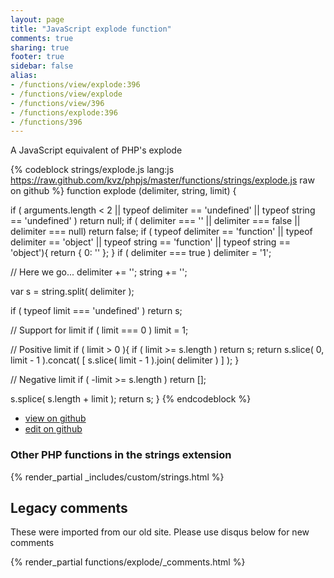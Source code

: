 ```yaml
---
layout: page
title: "JavaScript explode function"
comments: true
sharing: true
footer: true
sidebar: false
alias:
- /functions/view/explode:396
- /functions/view/explode
- /functions/view/396
- /functions/explode:396
- /functions/396
---
```

<!-- Generated by Rakefile:build -->
A JavaScript equivalent of PHP's explode

{% codeblock strings/explode.js lang:js https://raw.github.com/kvz/phpjs/master/functions/strings/explode.js raw on github %}
function explode (delimiter, string, limit) {

  if ( arguments.length < 2 || typeof delimiter == 'undefined' || typeof string == 'undefined' ) return null;
  if ( delimiter === '' || delimiter === false || delimiter === null) return false;
  if ( typeof delimiter == 'function' || typeof delimiter == 'object' || typeof string == 'function' || typeof string == 'object'){
    return { 0: '' };
  }
  if ( delimiter === true ) delimiter = '1';

  // Here we go...
  delimiter += '';
  string += '';

  var s = string.split( delimiter );


  if ( typeof limit === 'undefined' ) return s;

  // Support for limit
  if ( limit === 0 ) limit = 1;

  // Positive limit
  if ( limit > 0 ){
    if ( limit >= s.length ) return s;
    return s.slice( 0, limit - 1 ).concat( [ s.slice( limit - 1 ).join( delimiter ) ] );
  }

  // Negative limit
  if ( -limit >= s.length ) return [];

  s.splice( s.length + limit );
  return s;
}
{% endcodeblock %}

 - [view on github](https://github.com/kvz/phpjs/blob/master/functions/strings/explode.js)
 - [edit on github](https://github.com/kvz/phpjs/edit/master/functions/strings/explode.js)


### Other PHP functions in the strings extension
{% render_partial _includes/custom/strings.html %}
## Legacy comments
These were imported from our old site. Please use disqus below for new comments
<div style="overflow-y: scroll; max-height: 500px;">
{% render_partial functions/explode/_comments.html %}
</div>
